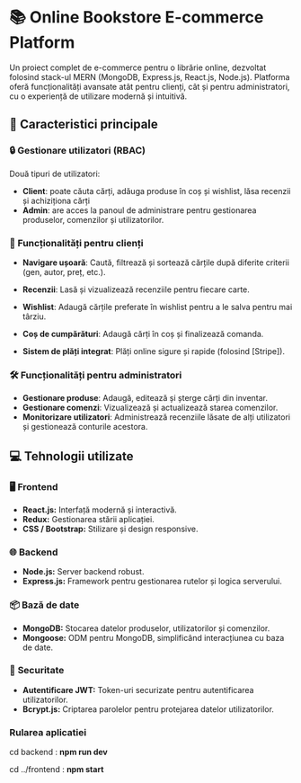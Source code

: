 
# 📚 Online Bookstore E-commerce Platform 

Un proiect complet de e-commerce pentru o librărie online, dezvoltat folosind stack-ul MERN (MongoDB, Express.js, React.js, Node.js). Platforma oferă funcționalități avansate atât pentru clienți, cât și pentru administratori, cu o experiență de utilizare modernă și intuitivă.


## 🌟 Caracteristici principale

### 🔒 Gestionare utilizatori (RBAC)
Două tipuri de utilizatori:
- **Client**: poate căuta cărți, adăuga produse în coș și wishlist, lăsa recenzii și achiziționa cărți
- **Admin**: are acces la panoul de administrare pentru gestionarea produselor, comenzilor și utilizatorilor.

### 📖 Funcționalități pentru clienți
- **Navigare ușoară**: Caută, filtrează și sortează cărțile după diferite criterii (gen, autor, preț, etc.).

- **Recenzii**: Lasă și vizualizează recenziile pentru fiecare carte.
- **Wishlist**: Adaugă cărțile preferate în wishlist pentru a le salva pentru mai târziu.
- **Coș de cumpărături**: Adaugă cărți în coș și finalizează comanda.
- **Sistem de plăți integrat**: Plăți online sigure și rapide (folosind [Stripe]).
### 🛠️ Funcționalități pentru administratori
- **Gestionare produse**: Adaugă, editează și șterge cărți din inventar.
- **Gestionare comenzi**: Vizualizează și actualizează starea comenzilor.
- **Monitorizare utilizatori**: Administrează recenziile lăsate de alți utilizatori și gestionează conturile acestora.

## 💻 **Tehnologii utilizate**

### 🖥️ **Frontend**
- **React.js:** Interfață modernă și interactivă.  
- **Redux:** Gestionarea stării aplicației.  
- **CSS / Bootstrap:** Stilizare și design responsive.  

### 🌐 **Backend**
- **Node.js:** Server backend robust.  
- **Express.js:** Framework pentru gestionarea rutelor și logica serverului.  

### 📦 **Bază de date**
- **MongoDB:** Stocarea datelor produselor, utilizatorilor și comenzilor.  
- **Mongoose:** ODM pentru MongoDB, simplificând interacțiunea cu baza de date.  

### 🔐 **Securitate**
- **Autentificare JWT:** Token-uri securizate pentru autentificarea utilizatorilor.  
- **Bcrypt.js:** Criptarea parolelor pentru protejarea datelor utilizatorilor.  

### Rularea aplicatiei
cd backend : **npm run dev**

cd ../frontend : **npm start**
